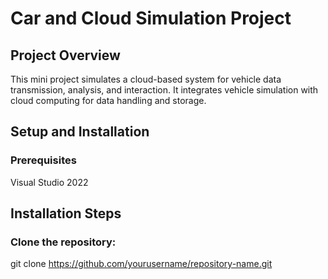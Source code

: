 # Car and Cloud Simulation Project
## Project Overview
This mini project simulates a cloud-based system for vehicle data transmission, analysis, and interaction. It integrates vehicle simulation with cloud computing for data handling and storage.

## Setup and Installation
### Prerequisites
Visual Studio 2022

## Installation Steps
### Clone the repository:
git clone https://github.com/yourusername/repository-name.git



